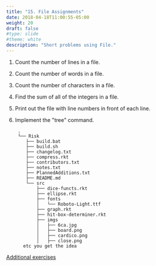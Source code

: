 ```yaml
---
title: "15. File Assignments"
date: 2018-04-18T11:00:55-05:00
weight: 20
draft: false
#type: slide
#theme: white
description: "Short problems using File."
---
```


1. Count the number of lines in a file.
2. Count the number of words in a file.
3. Count the number of characters in a file.
4. Find the sum of all of the integers in a file.
5. Print out the file with line numbers in front of each line.
6. Implement the "tree" command.

        .
        └── Risk
           ├── build.bat
           ├── build.sh
           ├── changelog.txt
           ├── compress.rkt
           ├── contributors.txt
           ├── notes.txt
           ├── PlannedAdditions.txt
           ├── README.md
           └── src
               ├── dice-functs.rkt
               ├── ellipse.rkt
               ├── fonts
               │   └── Roboto-Light.ttf
               ├── graph.rkt
               ├── hit-box-determiner.rkt
               ├── imgs
               │   ├── 6ca.jpg
               │   ├── board.png
               │   ├── cardico.png
               │   ├── close.png
          etc you get the idea


[Additional exercises](https://docs.google.com/presentation/d/1V2-4-zOpXjqM_QwZbr6-rGa5xGRsRN7PViIGPeMKwuM/edit?usp=sharing)
